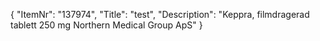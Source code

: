 {
  "ItemNr": "137974",
  "Title": "test",
  "Description": "Keppra, filmdragerad tablett 250 mg Northern Medical Group ApS"
}